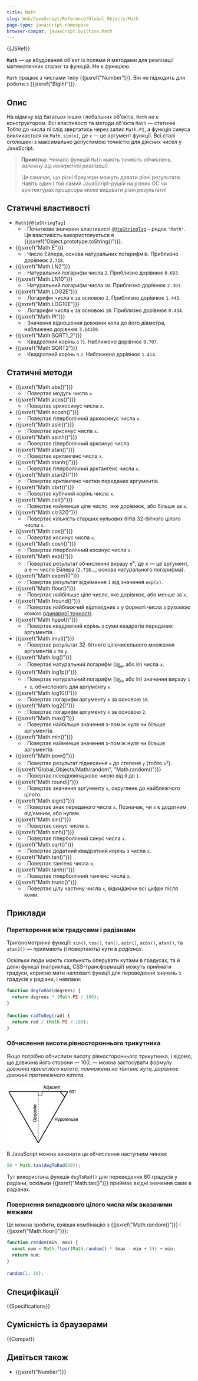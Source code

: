 ```yaml
---
title: Math
slug: Web/JavaScript/Reference/Global_Objects/Math
page-type: javascript-namespace
browser-compat: javascript.builtins.Math
---
```


{{JSRef}}

**`Math`** — це вбудований об'єкт із полями й методами для реалізації математичних сталих та функцій. Не є функцією.

`Math` працює з числами типу {{jsxref("Number")}}. Він не підходить для роботи з {{jsxref("BigInt")}}.

## Опис

На відміну від багатьох інших глобальних об'єктів, `Math` не є конструктором. Всі властивості та методи об'єкта `Math` — статичні. Тобто до числа пі слід звертатись через запис `Math.PI`, а функція синуса викликається як `Math.sin(x)`, де `x` — це аргумент функції. Всі сталі оголошені з максимально допустимою точністю для дійсних чисел у JavaScript.

> **Примітка:** Чимало функцій `Math` мають точність обчислень, _залежну від конкретної реалізації._
>
> Це означає, що різні браузери можуть давати різні результати. Навіть один і той самий JavaScript-рушій на різних ОС чи архітектурах процесора може видавати різні результати!

## Статичні властивості

- `Math[@@toStringTag]`
  - : Початкове значення властивості [`@@toStringTag`](/uk/docs/Web/JavaScript/Reference/Global_Objects/Symbol/toStringTag) – рядок `"Math"`. Ця властивість використовується в {{jsxref("Object.prototype.toString()")}}.
- {{jsxref("Math.E")}}
  - : Число Ейлера, основа натуральних логарифмів. Приблизно дорівнює `2.718`.
- {{jsxref("Math.LN2")}}
  - : Натуральний логарифм числа `2`. Приблизно дорівнює `0.693`.
- {{jsxref("Math.LN10")}}
  - : Натуральний логарифм числа `10`. Приблизно дорівнює `2.303`.
- {{jsxref("Math.LOG2E")}}
  - : Логарифм числа `e` за основою `2`. Приблизно дорівнює `1.443`.
- {{jsxref("Math.LOG10E")}}
  - : Логарифм числа `e` за основою `10`. Приблизно дорівнює `0.434`.
- {{jsxref("Math.PI")}}
  - : Значення відношення довжини кола до його діаметра, наближено дорівнює `3.14159`.
- {{jsxref("Math.SQRT1_2")}}
  - : Квадратний корінь з ½. Наближено дорівнює `0.707`.
- {{jsxref("Math.SQRT2")}}
  - : Квадратний корінь з `2`. Наближено дорівнює `1.414`.

## Статичні методи

- {{jsxref("Math.abs()")}}
  - : Повертає модуль числа `x`.
- {{jsxref("Math.acos()")}}
  - : Повертає арккосинус числа `x`.
- {{jsxref("Math.acosh()")}}
  - : Повертає гіперболічний арккосинус числа `x`.
- {{jsxref("Math.asin()")}}
  - : Повертає арксинус числа `x`.
- {{jsxref("Math.asinh()")}}
  - : Повертає гіперболічний арксинус числа.
- {{jsxref("Math.atan()")}}
  - : Повертає арктангенс числа `x`.
- {{jsxref("Math.atanh()")}}
  - : Повертає гіперболічний арктангенс числа `x`.
- {{jsxref("Math.atan2()")}}
  - : Повертає арктангенс частки переданих аргументів.
- {{jsxref("Math.cbrt()")}}
  - : Повертає кубічний корінь числа `x`.
- {{jsxref("Math.ceil()")}}
  - : Повертає найменше ціле число, яке дорівнює, або більше за `x`.
- {{jsxref("Math.clz32()")}}
  - : Повертає кількість старших нульових бітів 32-бітного цілого числа `x`.
- {{jsxref("Math.cos()")}}
  - : Повертає косинус числа `x`.
- {{jsxref("Math.cosh()")}}
  - : Повертає гіперболічний косинус числа `x`.
- {{jsxref("Math.exp()")}}
  - : Повертає результат обчислення виразу e<sup>x</sup>, де x — це аргумент, а e — число Ейлера (`2.718`…, основа натурального логарифма).
- {{jsxref("Math.expm1()")}}
  - : Повертає результат віднімання `1` від значення `exp(x)`.
- {{jsxref("Math.floor()")}}
  - : Повертає найбільше ціле число, яке дорівнює, або менше за `x`.
- {{jsxref("Math.fround()")}}
  - : Повертає найближчий відповідник `x` у форматі числа з рухомою комою [одинарної точності](https://uk.wikipedia.org/wiki/%D0%A7%D0%B8%D1%81%D0%BB%D0%BE_%D0%BE%D0%B4%D0%B8%D0%BD%D0%B0%D1%80%D0%BD%D0%BE%D1%97_%D1%82%D0%BE%D1%87%D0%BD%D0%BE%D1%81%D1%82%D1%96 "посилання на сторінку вікіпедії про одинарну точність").
- {{jsxref("Math.hypot()")}}
  - : Повертає квадратний корінь з суми квадратів переданих аргументів.
- {{jsxref("Math.imul()")}}
  - : Повертає результат 32-бітного цілочисельного множення аргументів `x` та `y`.
- {{jsxref("Math.log()")}}
  - : Повертає натуральний логарифм (㏒<sub>e</sub>, або ln) числа `x`.
- {{jsxref("Math.log1p()")}}
  - : Повертає натуральний логарифм (㏒<sub>e</sub>, або ln) значення виразу `1 + x`, обчисленого для аргументу `x`.
- {{jsxref("Math.log10()")}}
  - : Повертає логарифм аргументу `x` за основою `10`.
- {{jsxref("Math.log2()")}}
  - : Повертає логарифм аргументу `x` за основою `2`.
- {{jsxref("Math.max()")}}
  - : Повертає найбільше значення з-поміж нуля чи більше аргументів.
- {{jsxref("Math.min()")}}
  - : Повертає найменше значення з-поміж нуля чи більше аргументів.
- {{jsxref("Math.pow()")}}
  - : Повертає результат піднесення `x` до степеня `y` (тобто `x`<sup><code>y</code></sup>).
- {{jsxref("Global_Objects/Math/random", "Math.random()")}}
  - : Повертає псевдовипадкове число від `0` до `1`.
- {{jsxref("Math.round()")}}
  - : Повертає значення аргументу `x`, округлене до найближчого цілого.
- {{jsxref("Math.sign()")}}
  - : Повертає знак переданого числа `x`. Позначає, чи `x` є додатним, від'ємним, або нулем.
- {{jsxref("Math.sin()")}}
  - : Повертає синус числа `x`.
- {{jsxref("Math.sinh()")}}
  - : Повертає гіперболічний синус числа `x`.
- {{jsxref("Math.sqrt()")}}
  - : Повертає додатний квадратний корінь з числа `x`.
- {{jsxref("Math.tan()")}}
  - : Повертає тангенс числа `x`.
- {{jsxref("Math.tanh()")}}
  - : Повертає гіперболічний тангенс числа `x`.
- {{jsxref("Math.trunc()")}}
  - : Повертає цілу частину числа `x`, відкидаючи всі цифри після коми.

## Приклади

### Перетворення між градусами і радіанами

Тригонометричні функції: `sin()`, `cos()`, `tan()`, `asin()`, `acos()`, `atan()`, та `atan2()` — приймають (і повертають) кути в _радіанах_.

Оскільки люди мають схильність оперувати кутами в градусах, та й деякі функції (наприклад, CSS-трансформації) можуть приймати градуси, корисно мати напохваті функції для переведення значень з градусів у радіани, і навпаки:

```js
function degToRad(degrees) {
  return degrees * (Math.PI / 180);
}

function radToDeg(rad) {
  return rad / (Math.PI / 180);
}
```

### Обчислення висоти рівностороннього трикутника

Якщо потрібно обчислити висоту рівностороннього трикутника, і відомо, що довжина його сторони — 100, — можна застосувати формулу _довжина прилеглого катета, помножена на тангенс кута, дорівнює довжині протилежного катета._

![Рівносторонній трикутник, у якому перпендикуляр одного ребра проведено з протилежної вершини, утворюючи прямокутний трикутник з трьома сторонами, позначеними як "прилегла", "протилежна" й "гіпотенуза". Кут між "прилеглою" стороною й гіпотенузою – 60 градусів.](trigonometry.png)

В JavaScript можна виконати це обчислення наступним чином:

```js
50 * Math.tan(degToRad(60));
```

Тут використана функція `degToRad()` для переведення 60 градусів у радіани, оскільки {{jsxref("Math.tan()")}} приймає вхідні значення саме в радіанах.

### Повернення випадкового цілого числа між вказаними межами

Це можна зробити, взявши комбінацію з {{jsxref("Math.random()")}} і {{jsxref("Math.floor()")}}:

```js
function random(min, max) {
  const num = Math.floor(Math.random() * (max - min + 1)) + min;
  return num;
}

random(1, 10);
```

## Специфікації

{{Specifications}}

## Сумісність із браузерами

{{Compat}}

## Дивіться також

- {{jsxref("Number")}}

